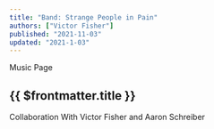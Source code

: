 ```yaml
---
title: "Band: Strange People in Pain"
authors: ["Victor Fisher"]
published: "2021-11-03"
updated: "2021-1-03"
---
```


<g-link to="/3">Music Page</g-link>

## {{ $frontmatter.title }}

Collaboration With Victor Fisher and Aaron Schreiber
